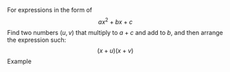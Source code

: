 
For expressions in the form of
$$
ax^2 +bx +c
$$
Find two numbers $(u, v)$ that multiply to $a+c$ and add to $b$, and then arrange the expression such:
$$
(x+u) (x+v)
$$
Example
